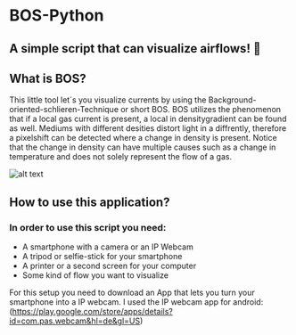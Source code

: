 # BOS-Python
## A simple script that can visualize airflows! 💨 

## What is BOS?
This little tool let´s you visualize currents by using the Background-oriented-schlieren-Technique or short BOS. BOS utilizes the phenomenon that if a local gas current is present, a local in densitygradient can be found as well. Mediums with different desities distort light in a diffrently, therefore a pixelshift can be detected where a change in density is present. Notice that the change in density can have multiple causes such as a change in temperature and does not solely represent the flow of a gas.

![alt text](https://www.dlr.de/as/en/Portaldata/5/Resources/images/abteilungen/abt_ev/artikel/BOS_en_img1.jpg)

## How to use this application? 

### In order to use this script you need:

* A smartphone with a camera or an IP Webcam 
* A tripod or selfie-stick for your smartphone
* A printer or a second screen for your computer
* Some kind of flow you want to visualize

For this setup you need to download an App that lets you turn your smartphone into a IP webcam. I used the IP webcam app for android: 
(https://play.google.com/store/apps/details?id=com.pas.webcam&hl=de&gl=US)



